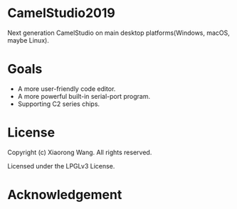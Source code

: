 # CamelStudio2019
Next generation CamelStudio on main desktop platforms(Windows, macOS, maybe Linux).

# Goals
- A more user-friendly code editor.
- A more powerful built-in serial-port program.
- Supporting C2 series chips.

# License
Copyright (c) Xiaorong Wang. All rights reserved.

Licensed under the LPGLv3 License.

# Acknowledgement
